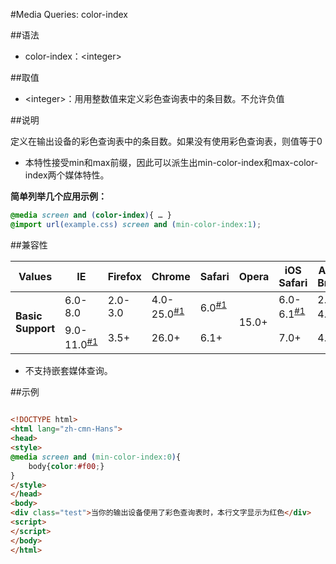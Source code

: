 #Media Queries: color-index

##语法

- color-index：&lt;integer&gt;


##取值

- &lt;integer&gt;：用用整数值来定义彩色查询表中的条目数。不允许负值


##说明

定义在输出设备的彩色查询表中的条目数。如果没有使用彩色查询表，则值等于0

- 本特性接受min和max前缀，因此可以派生出min-color-index和max-color-index两个媒体特性。


**简单列举几个应用示例：**

```css
@media screen and (color-index){ … }
@import url(example.css) screen and (min-color-index:1);

```


##兼容性


<table class="compatible">
<thead>
	<tr>
		<th>Values</th>
		<th>IE</th>
		<th>Firefox</th>
		<th>Chrome</th>
		<th>Safari</th>
		<th>Opera</th>
		<th>iOS Safari</th>
		<th>Android Browser</th>
		<th>Android Chrome</th>
	</tr>
</thead>
<tbody>
	<tr>
		<td rowspan="2"><strong>Basic Support</strong></td>
		<td class="unsupport">6.0-8.0</td>
		<td class="unsupport">2.0-3.0</td>
		<td class="partsupport">4.0-25.0<sup><a href="#support1">#1</a></sup></td>
		<td class="partsupport">6.0<sup><a href="#support1">#1</a></sup></td>
		<td class="support" rowspan="2">15.0+</td>
		<td class="partsupport">6.0-6.1<sup><a href="#support1">#1</a></sup></td>
		<td class="partsupport">2.1-4.3<sup><a href="#support1">#1</a></sup></td>
		<td class="partsupport">18.0-24.0<sup><a href="#support1">#1</a></sup></td>
	</tr>
	<tr>
		<td class="partsupport">9.0-11.0<sup><a href="#support1">#1</a></sup></td>
		<td class="support">3.5+</td>
		<td class="support">26.0+</td>
		<td class="support">6.1+</td>
		<td class="support">7.0+</td>
		<td class="support">4.4+</td>
		<td class="support">25.0+</td>
	</tr>
</tbody>
</table>

- 不支持嵌套媒体查询。


##示例

```html

<!DOCTYPE html>
<html lang="zh-cmn-Hans">
<head>
<style>
@media screen and (min-color-index:0){
    body{color:#f00;}
}
</style>
</head>
<body>
<div class="test">当你的输出设备使用了彩色查询表时，本行文字显示为红色</div>
<script>
</script>
</body>
</html>

```
